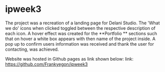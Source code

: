 # ipweek3

The project was a recreation of a landing page for Delani Studio.
The 'What we do'  icons when clicked toggled between the respective description of each icon.
 A hover effect was created for the **Portfolio ** sections such that on hover a white box appears with then name of the project inside.
 A pop up to confirm users information was received and thank the user for contacting, was achieved.
 
 Website was hosted in Github pages as link shown below:
 link: https://github.com/Frankyegon/ipweek3
